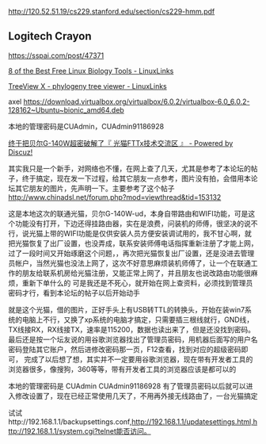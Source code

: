 http://120.52.51.19/cs229.stanford.edu/section/cs229-hmm.pdf

## Logitech Crayon 

https://sspai.com/post/47371

[8 of the Best Free Linux Biology Tools - LinuxLinks](https://www.linuxlinks.com/biology/)

[TreeView X - phylogeny tree viewer - LinuxLinks](https://www.linuxlinks.com/TreeViewX/)

axel https://download.virtualbox.org/virtualbox/6.0.2/virtualbox-6.0_6.0.2-128162~Ubuntu~bionic_amd64.deb

本地的管理密码是CUAdmin，CUAdmin91186928


[终于把贝尔G-140W超密破解了『 光猫FTTx技术交流区 』 - Powered by Discuz!](http://www.chinadsl.net/thread-163298-1-1.html)

其实我只是一个新手，对网络也不懂，在网上查了几天，尤其是参考了本论坛的帖子，终于搞定，现在发一下过程，给其它朋友一点参考，图片没有拍，会借用本论坛其它朋友的图片，先声明一下。主要参考了这个帖子
http://www.chinadsl.net/forum.php?mod=viewthread&tid=153132

这是本地这次的联通光猫，贝尔G-140W-ud，本身自带路由和WIFI功能，可是这个功能没有打开，下边还得挂路由器，实在是浪费，问装机的师傅，很坚决的说不行，说光猫上带的WIFI功能是仅供安装人员方便安装调试用的，我不甘心啊，就把光猫恢复了出厂设置，也没弄成，联系安装师傅电话指挥重新注册了才能上网，
过了一段时间又开始琢磨这个问题，，再次把光猫恢复出厂设置，还是没进去管理员帐户，当然光猫也没法上网了，这次不好意思麻烦装机师傅了，让一个在联通工作的朋友给联系机房给光猫注册，又能正常上网了，并且朋友也说改路由功能很麻烦，重新下单什么的
可是我还是不死心，就开始在网上查资料，必须找到管理员密码才行，看到本论坛的帖子以后开始动手


就是这个光猫，借的图片，正好手头上有USB转TTL的转换头，开始在装win7系统的电脑上不行，又换了xp系统的电脑才搞定，只需要插三根线就行，GND线，TX线接RX，RX线接TX，速率是115200，数据也读出来了，但是还没找到密码。
最后还是按一个坛友说的用谷歌浏览器找出了管理员密码，用机器后面写的用户名密码登陆其它账户，然后进修改密码那一页，F12查看，找到对应的超级密码即可，
完成了以后想了想，其实并不一定要用谷歌浏览器，现在带有开发者工具的浏览器很多，像搜狗，360等等，带有开发者工具的浏览器应该是都可以的

本地的管理密码是
CUAdmin
CUAdmin91186928
有了管理员密码以后就可以进入修改设置了，现在已经正常使用几天了，不用再外接无线路由了，一台光猫搞定


试试http://192.168.1.1/backupsettings.conf,http://192.168.1.1/updatesettings.html,http://192.168.1.1/system.cgi?telnet能否访问。


